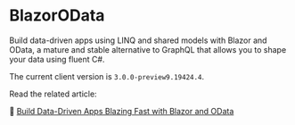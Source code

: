 # BlazorOData

Build data-driven apps using LINQ and shared models with Blazor and OData, a mature and stable alternative to GraphQL that allows you to shape your data using fluent C#.

The current client version is `3.0.0-preview9.19424.4`.

Read the related article:

🔗 [Build Data-Driven Apps Blazing Fast with Blazor and OData](https://blog.jeremylikness.com/blog/build-data-driven-apps-blazing-fast-with-blazor-and-odata/)
